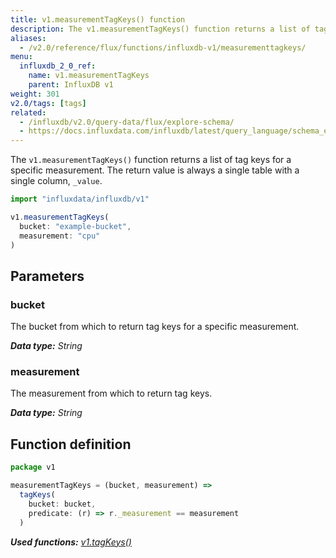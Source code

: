 ```yaml
---
title: v1.measurementTagKeys() function
description: The v1.measurementTagKeys() function returns a list of tag keys for a specific measurement.
aliases:
  - /v2.0/reference/flux/functions/influxdb-v1/measurementtagkeys/
menu:
  influxdb_2_0_ref:
    name: v1.measurementTagKeys
    parent: InfluxDB v1
weight: 301
v2.0/tags: [tags]
related:
  - /influxdb/v2.0/query-data/flux/explore-schema/
  - https://docs.influxdata.com/influxdb/latest/query_language/schema_exploration#show-tag-keys, SHOW TAG KEYS in InfluxQL
---
```


The `v1.measurementTagKeys()` function returns a list of tag keys for a specific measurement.
The return value is always a single table with a single column, `_value`.

```js
import "influxdata/influxdb/v1"

v1.measurementTagKeys(
  bucket: "example-bucket",
  measurement: "cpu"
)
```

## Parameters

### bucket
The bucket from which to return tag keys for a specific measurement.

_**Data type:** String_

### measurement
The measurement from which to return tag keys.

_**Data type:** String_

## Function definition
```js
package v1

measurementTagKeys = (bucket, measurement) =>
  tagKeys(
    bucket: bucket,
    predicate: (r) => r._measurement == measurement
  )
```

_**Used functions:**
[v1.tagKeys()](/v2.0/reference/flux/stdlib/influxdb-v1/tagkeys)_
